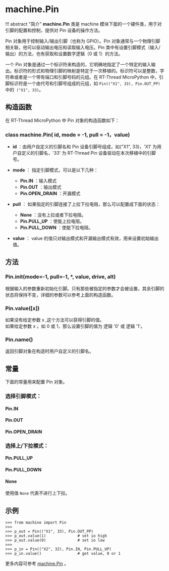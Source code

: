 # machine.Pin  

!!! abstract "简介"
    **machine.Pin** 类是 machine 模块下面的一个硬件类，用于对引脚的配置和控制，提供对 Pin 设备的操作方法。

Pin 对象用于控制输入/输出引脚（也称为 GPIO）。Pin 对象通常与一个物理引脚相关联，他可以驱动输出电压和读取输入电压。Pin 类中有设置引脚模式（输入/输出）的方法，也有获取和设置数字逻辑（0 或 1）的方法。

一个 Pin 对象是通过一个标识符来构造的，它明确地指定了一个特定的输入输出。标识符的形式和物理引脚的映射是特定于一次移植的。标识符可以是整数，字符串或者是一个带有端口和引脚号码的元组。在 RT-Thread MicroPython 中，引脚标识符是一个由代号和引脚号组成的元组，如 `Pin(("X1", 33), Pin.OUT_PP)` 中的` ("X1", 33)`。

## 构造函数

在 RT-Thread MicroPython 中 Pin 对象的构造函数如下：

### **class machine.Pin**( id, mode = -1, pull = -1，value)
- **id** ：由用户自定义的引脚名和 Pin 设备引脚号组成，如("X1", 33)，'X1' 为用户自定义的引脚名，'33' 为 RT-Thread Pin 设备驱动在本次移植中的引脚号。

- **mode** ： 指定引脚模式，可以是以下几种：
    - **Pin.IN** ：输入模式
    - **Pin.OUT** ：输出模式
    - **Pin.OPEN_DRAIN** ：开漏模式

- **pull** ： 如果指定的引脚连接了上拉下拉电阻，那么可以配置成下面的状态：
    - **None** ：没有上拉或者下拉电阻。
    - **Pin.PULL_UP** ：使能上拉电阻。
    - **Pin.PULL_DOWN** ：使能下拉电阻。

- **value** ： value 的值只对输出模式和开漏输出模式有效，用来设置初始输出值。

## 方法

### **Pin.init**(mode=-1, pull=-1, *, value, drive, alt)
根据输入的参数重新初始化引脚。只有那些被指定的参数才会被设置，其余引脚的状态将保持不变，详细的参数可以参考上面的构造函数。

### **Pin.value**([x])
如果没有给定参数 x ,这个方法可以获得引脚的值。  
如果给定参数 x ，如 0 或 1，那么设置引脚的值为 逻辑 '0' 或 逻辑 '1'。

### **Pin.name**()
返回引脚对象在构造时用户自定义的引脚名。

## 常量

下面的常量用来配置 Pin 对象。  

### 选择引脚模式：
#### **Pin.IN**
#### **Pin.OUT** 
#### **Pin.OPEN_DRAIN**

### 选择上/下拉模式：
#### **Pin.PULL_UP** 
#### **Pin.PULL_DOWN**
#### **None**  
使用值 `None` 代表不进行上下拉。

## 示例 

```
>>> from machine import Pin
>>> 
>>> p_out = Pin(("X1", 33), Pin.OUT_PP)
>>> p_out.value(1)              # set io high
>>> p_out.value(0)              # set io low
>>> 
>>> p_in = Pin(("X2", 32), Pin.IN, Pin.PULL_UP)
>>> p_in.value()                # get value, 0 or 1
```

  更多内容可参考 [machine.Pin](http://docs.micropython.org/en/latest/pyboard/library/machine.Pin.html)  。